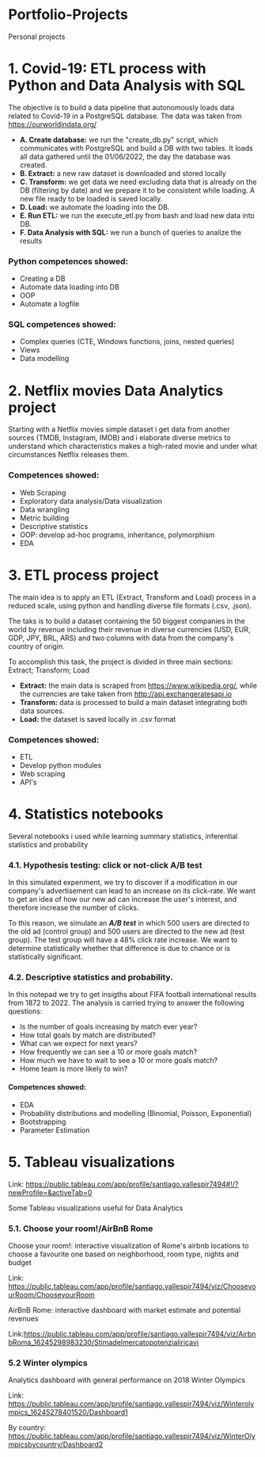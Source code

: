 # Portfolio-Projects
Personal projects


# 1. Covid-19: ETL process with Python and Data Analysis with SQL
The objective is to build a data pipeline that autonomously loads data related to Covid-19 in a PostgreSQL database. The data was taken from https://ourworldindata.org/ 

- **A. Create database:** we run the "create_db.py" script, which communicates with PostgreSQL and build a DB with two tables. It loads all data gathered until the 01/06/2022, the day the database was created.
- **B. Extract:** a new raw dataset is downloaded and stored locally
- **C.  Transform:** we get data we need excluding data that is already on the DB (filtering by date) and we prepare it to be consistent while loading. A new file ready to be loaded is saved locally.
- **D. Load:** we automate the loading into the DB.
- **E. Run ETL:** we run the execute_etl.py from bash and load new data into DB.
- **F. Data Analysis with SQL:** we run a bunch of queries to analize the results

### Python competences showed:
- Creating a DB
- Automate data loading into DB
- OOP
- Automate a logfile
### SQL competences showed:
- Complex queries (CTE, Windows functions, joins, nested queries)
- Views
- Data modelling



# 2. Netflix movies Data Analytics project
Starting with a Netflix movies simple dataset i get data from another sources (TMDB, Instagram, IMDB) and i elaborate diverse metrics to understand which characteristics makes a high-rated movie and under what circumstances Netflix releases them.
### Competences showed:
- Web Scraping
- Exploratory data analysis/Data visualization
- Data wrangling
- Metric building
- Descriptive statistics
- OOP: develop ad-hoc programs, inheritance, polymorphism
- EDA


# 3. ETL process project
The main idea is to apply an ETL (Extract, Transform and Load) process in a reduced scale, using python and handling diverse file formats (.csv, .json). 

The taks is to build a dataset containing the 50 biggest companies in the world by revenue including their revenue in diverse currencies (USD, EUR, GDP, JPY, BRL, ARS) and two columns with data from the company's country of origin.

To accomplish this task, the project is divided in three main sections: Extract; Transform; Load
- **Extract:** the main data is scraped from https://www.wikipedia.org/, while the currencies are take taken from http://api.exchangeratesapi.io
- **Transform:** data is processed to build a main dataset integrating both data sources.
- **Load:** the dataset is saved locally in .csv format

### Competences showed:
- ETL
- Develop python modules
- Web scraping
- API's


# 4. Statistics notebooks
Several notebooks i used while learning summary statistics, inferential statistics and probability

### 4.1. Hypothesis testing: click or not-click A/B test
In this simulated experiment, we try to discover if a modification in our company's advertisement can lead to an increase on its click-rate. We want to get an idea of how our new ad can increase the user's interest, and therefore increase the number of clicks.

To this reason, we simulate an ***A/B test*** in which 500 users are directed to the old ad (control group) and 500 users are directed to the new ad (test group). The test group will have a 48% click rate increase. We want to determine statistically whether that difference is due to chance or is statistically significant.

### 4.2. Descriptive statistics and probability.
In this notepad we try to get insigths about FIFA football international results from 1872 to 2022. The analysis is carried trying to answer the following questions:
- Is the number of goals increasing by match ever year?
- How total goals by match are distributed?
- What can we expect for next years?
- How frequently we can see a 10 or more goals match?
- How much we have to wait to see a 10 or more goals match?
- Home team is more likely to win?

#### Competences showed:
- EDA
- Probability distributions and modelling (Binomial, Poisson, Exponential)
- Bootstrapping
- Parameter Estimation


# 5. Tableau visualizations
Link: https://public.tableau.com/app/profile/santiago.vallespir7494#!/?newProfile=&activeTab=0

Some Tableau visualizations useful for Data Analytics

### 5.1. Choose your room!/AirBnB Rome
Choose your room!: interactive visualization of Rome's airbnb locations to choose a favourite one based on neighborhood, room type, nights and budget

Link: https://public.tableau.com/app/profile/santiago.vallespir7494/viz/ChooseyourRoom/ChooseyourRoom

AirBnB Rome: interactive dashboard with market estimate and potential revenues

Link:https://public.tableau.com/app/profile/santiago.vallespir7494/viz/AirbnbRoma_16245298983230/Stimadelmercatopotenzialiricavi

### 5.2 Winter olympics
Analytics dashboard with general performance on 2018 Winter Olympics

Link: https://public.tableau.com/app/profile/santiago.vallespir7494/viz/Winterolympics_16245278401520/Dashboard1

By country: https://public.tableau.com/app/profile/santiago.vallespir7494/viz/WinterOlympicsbycountry/Dashboard2

